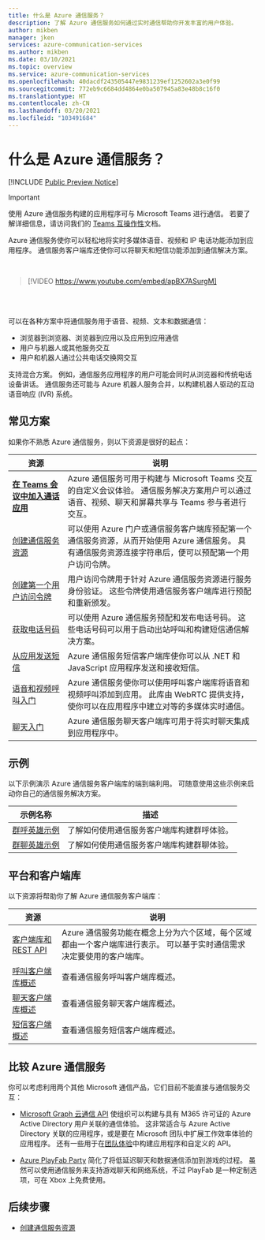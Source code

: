 ```yaml
---
title: 什么是 Azure 通信服务？
description: 了解 Azure 通信服务如何通过实时通信帮助你开发丰富的用户体验。
author: mikben
manager: jken
services: azure-communication-services
ms.author: mikben
ms.date: 03/10/2021
ms.topic: overview
ms.service: azure-communication-services
ms.openlocfilehash: 40dacdf243505447e9831239ef1252602a3e0f99
ms.sourcegitcommit: 772eb9c6684dd4864e0ba507945a83e48b8c16f0
ms.translationtype: HT
ms.contentlocale: zh-CN
ms.lasthandoff: 03/20/2021
ms.locfileid: "103491684"
---
```

# <a name="what-is-azure-communication-services"></a>什么是 Azure 通信服务？

[!INCLUDE [Public Preview Notice](./includes/public-preview-include.md)]

> [!IMPORTANT]
> 使用 Azure 通信服务构建的应用程序可与 Microsoft Teams 进行通信。 若要了解详细信息，请访问我们的 [Teams 互操作性](./quickstarts/voice-video-calling/get-started-teams-interop.md)文档。


Azure 通信服务使你可以轻松地将实时多媒体语音、视频和 IP 电话功能添加到应用程序。 通信服务客户端库还使你可以将聊天和短信功能添加到通信解决方案。

<br>

> [!VIDEO https://www.youtube.com/embed/apBX7ASurgM]

<br>
<br>

可以在各种方案中将通信服务用于语音、视频、文本和数据通信：

- 浏览器到浏览器、浏览器到应用以及应用到应用通信
- 用户与机器人或其他服务交互
- 用户和机器人通过公共电话交换网交互

支持混合方案。 例如，通信服务应用程序的用户可能会同时从浏览器和传统电话设备讲话。 通信服务还可能与 Azure 机器人服务合并，以构建机器人驱动的互动语音响应 (IVR) 系统。

## <a name="common-scenarios"></a>常见方案

如果你不熟悉 Azure 通信服务，则以下资源是很好的起点：
<br>

| 资源                               |说明                           |
|---                                    |---                                   |
|**[在 Teams 会议中加入通话应用](./quickstarts/voice-video-calling/get-started-teams-interop.md)**|Azure 通信服务可用于构建与 Microsoft Teams 交互的自定义会议体验。 通信服务解决方案用户可以通过语音、视频、聊天和屏幕共享与 Teams 参与者进行交互。|
|[创建通信服务资源](./quickstarts/create-communication-resource.md)|可以使用 Azure 门户或通信服务客户端库预配第一个通信服务资源，从而开始使用 Azure 通信服务。 具有通信服务资源连接字符串后，便可以预配第一个用户访问令牌。|
|[创建第一个用户访问令牌](./quickstarts/access-tokens.md)|用户访问令牌用于针对 Azure 通信服务资源进行服务身份验证。 这些令牌使用通信服务客户端库进行预配和重新颁发。|
|[获取电话号码](./quickstarts/telephony-sms/get-phone-number.md)|可以使用 Azure 通信服务预配和发布电话号码。 这些电话号码可以用于启动出站呼叫和构建短信通信解决方案。|
|[从应用发送短信](./quickstarts/telephony-sms/send.md)|Azure 通信服务短信客户端库使你可以从 .NET 和 JavaScript 应用程序发送和接收短信。|
|[语音和视频呼叫入门](./quickstarts/voice-video-calling/getting-started-with-calling.md)| Azure 通信服务使你可以使用呼叫客户端库将语音和视频呼叫添加到应用。 此库由 WebRTC 提供支持，使你可以在应用程序中建立对等的多媒体实时通信。|
|[聊天入门](./quickstarts/chat/get-started.md)|Azure 通信服务聊天客户端库可用于将实时聊天集成到应用程序中。|


## <a name="samples"></a>示例

以下示例演示 Azure 通信服务客户端库的端到端利用。 可随意使用这些示例来启动你自己的通信服务解决方案。
<br>

| 示例名称                               | 描述                           |
|---                                    |---                                   |
|[群呼英雄示例](./samples/calling-hero-sample.md)|了解如何使用通信服务客户端库构建群呼体验。|
|[群聊英雄示例](./samples/chat-hero-sample.md)|了解如何使用通信服务客户端库构建群聊体验。|


## <a name="platforms-and-client-libraries"></a>平台和客户端库

以下资源将帮助你了解 Azure 通信服务客户端库：

| 资源                               | 说明                           |
|---                                    |---                                   |
|[客户端库和 REST API](./concepts/sdk-options.md)|Azure 通信服务功能在概念上分为六个区域，每个区域都由一个客户端库进行表示。 可以基于实时通信需求决定要使用的客户端库。|
|[呼叫客户端库概述](./concepts/voice-video-calling/calling-sdk-features.md)|查看通信服务呼叫客户端库概述。|
|[聊天客户端库概述](./concepts/chat/sdk-features.md)|查看通信服务聊天客户端库概述。|
|[短信客户端概述](./concepts/telephony-sms/sdk-features.md)|查看通信服务短信客户端库概述。|

## <a name="compare-azure-communication-services"></a>比较 Azure 通信服务

你可以考虑利用两个其他 Microsoft 通信产品，它们目前不能直接与通信服务交互：

 - [Microsoft Graph 云通信 API](/graph/cloud-communications-concept-overview) 使组织可以构建与具有 M365 许可证的 Azure Active Directory 用户关联的通信体验。 这非常适合与 Azure Active Directory 关联的应用程序，或是要在 Microsoft 团队中扩展工作效率体验的应用程序。 还有一些用于在[团队体验](/microsoftteams/platform/?preserve-view=true&view=msteams-client-js-latest)中构建应用程序和自定义的 API。

 - [Azure PlayFab Party](/gaming/playfab/features/multiplayer/networking/) 简化了将低延迟聊天和数据通信添加到游戏的过程。 虽然可以使用通信服务来支持游戏聊天和网络系统，不过 PlayFab 是一种定制选项，可在 Xbox 上免费使用。


## <a name="next-steps"></a>后续步骤

 - [创建通信服务资源](./quickstarts/create-communication-resource.md)
